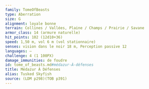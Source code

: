 ```yaml
---
family: TomeOfBeasts
type: Aberration
size: G
alignment: loyale bonne
terrain: Collines / Vallées, Plaine / Champs / Prairie / Savane
armor_class: 14 (armure naturelle)
hit_points: 102 (12d10+36)
speed: 1,50 m, vol 6 m (vol stationnaire)
senses: vision dans le noir 18 m, Perception passive 12
languages: —
challenge: 4 (1 100PX)
damage_immunities: de foudre
id: tome_of_beasts.md#médazur-À-défenses
title: Médazur À Défenses
alias: Tusked Skyfish
source: (LDM p298)(TOB p391)
---
```


